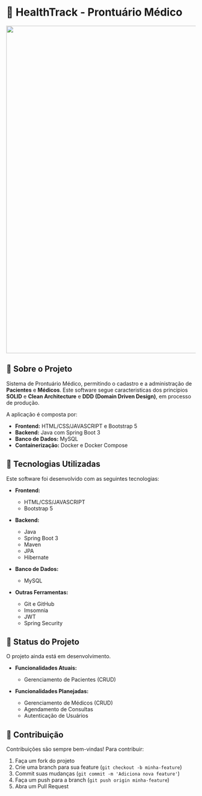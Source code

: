 # 🏥 HealthTrack - Prontuário Médico

<p align="center">
  <img width="1342" height="871" alt="image" src="https://github.com/user-attachments/assets/655c61ae-b1c8-40e1-90c3-393728c72ce1" />
</p>

## 📌 Sobre o Projeto

Sistema de Prontuário Médico, permitindo o cadastro e a administração de **Pacientes** e **Médicos**. Este software segue caracteristicas dos principios **SOLID** e **Clean Architecture** e **DDD (Domain Driven Design)**, em processo de produção.

A aplicação é composta por:

- **Frontend:** HTML/CSS/JAVASCRIPT e Bootstrap 5
- **Backend:** Java com Spring Boot 3
- **Banco de Dados:** MySQL
- **Containerização:** Docker e Docker Compose

## 🚀 Tecnologias Utilizadas

Este software foi desenvolvido com as seguintes tecnologias:

- **Frontend:**

  - HTML/CSS/JAVASCRIPT
  - Bootstrap 5

- **Backend:**

  - Java
  - Spring Boot 3
  - Maven
  - JPA
  - Hibernate

- **Banco de Dados:**

  - MySQL

- **Outras Ferramentas:**

  - Git e GitHub
  - Imsomnia
  - JWT
  - Spring Security

## 🔧 Status do Projeto

O projeto ainda está em desenvolvimento.

- **Funcionalidades Atuais:**

  - Gerenciamento de Pacientes (CRUD)

- **Funcionalidades Planejadas:**

  - Gerenciamento de Médicos (CRUD)
  - Agendamento de Consultas
  - Autenticação de Usuários

## 🤝 Contribuição

Contribuições são sempre bem-vindas! Para contribuir:

1. Faça um fork do projeto
2. Crie uma branch para sua feature (`git checkout -b minha-feature`)
3. Commit suas mudanças (`git commit -m 'Adiciona nova feature'`)
4. Faça um push para a branch (`git push origin minha-feature`)
5. Abra um Pull Request
